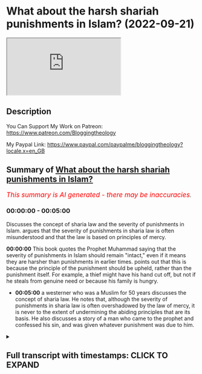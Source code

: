 # What about the harsh shariah punishments in Islam? (2022-09-21)

<iframe loading='lazy' allow='autoplay' src='https://www.youtube.com/embed/cKdJ0etaI2g'></iframe>

## Description

You Can Support My Work on Patreon:
https://www.patreon.com/Bloggingtheology

My Paypal Link: 
https://www.paypal.com/paypalme/bloggingtheology?locale.x=en_GB

## Summary of [What about the harsh shariah punishments in Islam?](https://www.youtube.com/watch?v=cKdJ0etaI2g)


*<span style="color:red; font-size:125%">This summary is AI generated - there may be inaccuracies</span>. [](/)*

### <a onclick="modifyYTiframeseektime('0')">00:00:00</a> - <a onclick="modifyYTiframeseektime('300')">00:05:00</a>

Discusses the concept of sharia law and the severity of punishments in Islam.  argues that the severity of punishments in sharia law is often misunderstood and that the law is based on principles of mercy.

**<a onclick="modifyYTiframeseektime('0')">00:00:00</a>** This book quotes the Prophet Muhammad saying that the severity of punishments in Islam should remain "intact," even if it means they are harsher than punishments in earlier times. points out that this is because the principle of the punishment should be upheld, rather than the punishment itself. For example, a thief might have his hand cut off, but not if he steals from genuine need or because his family is hungry.
* **<a onclick="modifyYTiframeseektime('300')">00:05:00</a>**  a westerner who was a Muslim for 50 years discusses the concept of sharia law. He notes that, although the severity of punishments in sharia law is often overshadowed by the law of mercy, it is never to the extent of undermining the abiding principles that are its basis. He also discusses a story of a man who came to the prophet and confessed his sin, and was given whatever punishment was due to him.

<details><summary><h2>Full transcript with timestamps: CLICK TO EXPAND</h2></summary>

<a onclick="modifyYTiframeseektime('3')">0:00:03</a> people in the west are often horrified  
<a onclick="modifyYTiframeseektime('5')">0:00:05</a> by the idea of sharia law  
<a onclick="modifyYTiframeseektime('8')">0:00:08</a> particularly the harsh punishments that  
<a onclick="modifyYTiframeseektime('11')">0:00:11</a> are mandated for certain offences  
<a onclick="modifyYTiframeseektime('14')">0:00:14</a> and i think there's often a  
<a onclick="modifyYTiframeseektime('15')">0:00:15</a> misunderstanding uh in the west about  
<a onclick="modifyYTiframeseektime('17')">0:00:17</a> these punishments and to explain why i  
<a onclick="modifyYTiframeseektime('20')">0:00:20</a> just want to share a few words from uh  
<a onclick="modifyYTiframeseektime('22')">0:00:22</a> this book by guy eaton a celebrated  
<a onclick="modifyYTiframeseektime('25')">0:00:25</a> english muslim uh convert and writer  
<a onclick="modifyYTiframeseektime('29')">0:00:29</a> and diplomat the book's called islam and  
<a onclick="modifyYTiframeseektime('31')">0:00:31</a> the destiny of man and he briefly  
<a onclick="modifyYTiframeseektime('34')">0:00:34</a> addresses this misunderstanding in ways  
<a onclick="modifyYTiframeseektime('36')">0:00:36</a> that are quite helpful i think and on  
<a onclick="modifyYTiframeseektime('39')">0:00:39</a> page 185  
<a onclick="modifyYTiframeseektime('41')">0:00:41</a> he writes as follows  
<a onclick="modifyYTiframeseektime('44')">0:00:44</a> the harsh punishments imposed under  
<a onclick="modifyYTiframeseektime('47')">0:00:47</a> islamic law  
<a onclick="modifyYTiframeseektime('49')">0:00:49</a> though less harsh than those prevailing  
<a onclick="modifyYTiframeseektime('51')">0:00:51</a> in europe until comparatively recently  
<a onclick="modifyYTiframeseektime('54')">0:00:54</a> are the expression of principles which  
<a onclick="modifyYTiframeseektime('57')">0:00:57</a> cannot be changed to suit our  
<a onclick="modifyYTiframeseektime('59')">0:00:59</a> convenience  
<a onclick="modifyYTiframeseektime('61')">0:01:01</a> what matters however is not that the  
<a onclick="modifyYTiframeseektime('64')">0:01:04</a> punishment should be inflicted whenever  
<a onclick="modifyYTiframeseektime('66')">0:01:06</a> appropriate but the principle should  
<a onclick="modifyYTiframeseektime('69')">0:01:09</a> remain  
<a onclick="modifyYTiframeseektime('70')">0:01:10</a> intact the prophet told his people quote  
<a onclick="modifyYTiframeseektime('74')">0:01:14</a> to avert penalties by doubts  
<a onclick="modifyYTiframeseektime('78')">0:01:18</a> and any strategy which averts the  
<a onclick="modifyYTiframeseektime('81')">0:01:21</a> penalty without impugning the law is  
<a onclick="modifyYTiframeseektime('84')">0:01:24</a> legitimate  
<a onclick="modifyYTiframeseektime('86')">0:01:26</a> the tale is told of a lawyer in haroon's  
<a onclick="modifyYTiframeseektime('89')">0:01:29</a> time who rose to wealth and eminence  
<a onclick="modifyYTiframeseektime('92')">0:01:32</a> after devising a subtle legal argument  
<a onclick="modifyYTiframeseektime('96')">0:01:36</a> which saved the caliph from having to  
<a onclick="modifyYTiframeseektime('98')">0:01:38</a> charge his own son with adultery  
<a onclick="modifyYTiframeseektime('102')">0:01:42</a> the westerner might say that this  
<a onclick="modifyYTiframeseektime('104')">0:01:44</a> cunning lawyer earned himself a fortune  
<a onclick="modifyYTiframeseektime('107')">0:01:47</a> by twisting the law to suit his master  
<a onclick="modifyYTiframeseektime('111')">0:01:51</a> the muslim on the other hand approves  
<a onclick="modifyYTiframeseektime('114')">0:01:54</a> his conduct in that he found a way for  
<a onclick="modifyYTiframeseektime('117')">0:01:57</a> the caliph to show mercy  
<a onclick="modifyYTiframeseektime('120')">0:02:00</a> without offending against the majesty of  
<a onclick="modifyYTiframeseektime('122')">0:02:02</a> the law  
<a onclick="modifyYTiframeseektime('125')">0:02:05</a> the severity of the punishment for  
<a onclick="modifyYTiframeseektime('127')">0:02:07</a> adultery marks the gravity of this  
<a onclick="modifyYTiframeseektime('130')">0:02:10</a> offence against a society based on the  
<a onclick="modifyYTiframeseektime('134')">0:02:14</a> integrity of the family and its delicate  
<a onclick="modifyYTiframeseektime('137')">0:02:17</a> web of relationships  
<a onclick="modifyYTiframeseektime('140')">0:02:20</a> the existence of the penalty makes the  
<a onclick="modifyYTiframeseektime('142')">0:02:22</a> necessary point  
<a onclick="modifyYTiframeseektime('144')">0:02:24</a> but his application is made almost  
<a onclick="modifyYTiframeseektime('147')">0:02:27</a> impossible  
<a onclick="modifyYTiframeseektime('148')">0:02:28</a> except in cases of voluntary confession  
<a onclick="modifyYTiframeseektime('152')">0:02:32</a> by the proviso  
<a onclick="modifyYTiframeseektime('154')">0:02:34</a> that for  
<a onclick="modifyYTiframeseektime('155')">0:02:35</a> unimpeachable witnesses must have  
<a onclick="modifyYTiframeseektime('158')">0:02:38</a> observed the act in detail  
<a onclick="modifyYTiframeseektime('160')">0:02:40</a> and must submit to being flogged for  
<a onclick="modifyYTiframeseektime('163')">0:02:43</a> perjury if the case is still not proved  
<a onclick="modifyYTiframeseektime('168')">0:02:48</a> flogging is specified as the penalty for  
<a onclick="modifyYTiframeseektime('171')">0:02:51</a> a number of offenses but the law does  
<a onclick="modifyYTiframeseektime('174')">0:02:54</a> not specify what instrument is to be  
<a onclick="modifyYTiframeseektime('177')">0:02:57</a> used and in the early days of islam it  
<a onclick="modifyYTiframeseektime('180')">0:03:00</a> was often nothing more damaging than a  
<a onclick="modifyYTiframeseektime('183')">0:03:03</a> light sandal or the hem of a garment  
<a onclick="modifyYTiframeseektime('187')">0:03:07</a> this was still technically a flogging  
<a onclick="modifyYTiframeseektime('190')">0:03:10</a> the point was made and the law was  
<a onclick="modifyYTiframeseektime('193')">0:03:13</a> upheld  
<a onclick="modifyYTiframeseektime('195')">0:03:15</a> a thief may have his hand cut off  
<a onclick="modifyYTiframeseektime('198')">0:03:18</a> but not if he stole from genuine need or  
<a onclick="modifyYTiframeseektime('202')">0:03:22</a> because his family was hungry  
<a onclick="modifyYTiframeseektime('204')">0:03:24</a> or if he stole the property of the state  
<a onclick="modifyYTiframeseektime('208')">0:03:28</a> it's a little footnote here in guyan's  
<a onclick="modifyYTiframeseektime('210')">0:03:30</a> book and he writes unlike contemporary  
<a onclick="modifyYTiframeseektime('213')">0:03:33</a> advocates of nationalization the muslim  
<a onclick="modifyYTiframeseektime('216')">0:03:36</a> jurists of ancient times maintained with  
<a onclick="modifyYTiframeseektime('219')">0:03:39</a> perfect logic  
<a onclick="modifyYTiframeseektime('220')">0:03:40</a> that the pub that public property is  
<a onclick="modifyYTiframeseektime('223')">0:03:43</a> indeed public and therefore quite  
<a onclick="modifyYTiframeseektime('226')">0:03:46</a> different to private property  
<a onclick="modifyYTiframeseektime('228')">0:03:48</a> each citizen is part owner or whatever  
<a onclick="modifyYTiframeseektime('232')">0:03:52</a> belongs to the state and a man cannot  
<a onclick="modifyYTiframeseektime('234')">0:03:54</a> steal from himself  
<a onclick="modifyYTiframeseektime('238')">0:03:58</a> perjury even in a civil case is an  
<a onclick="modifyYTiframeseektime('241')">0:04:01</a> offense of the utmost gravity since it  
<a onclick="modifyYTiframeseektime('244')">0:04:04</a> is an offence against the law itself  
<a onclick="modifyYTiframeseektime('248')">0:04:08</a> and forensic skill  
<a onclick="modifyYTiframeseektime('250')">0:04:10</a> employed in an unjust cause is condemned  
<a onclick="modifyYTiframeseektime('256')">0:04:16</a> you bring disputes to me said the  
<a onclick="modifyYTiframeseektime('258')">0:04:18</a> prophet but it may be that some of you  
<a onclick="modifyYTiframeseektime('261')">0:04:21</a> are better able to put their case than  
<a onclick="modifyYTiframeseektime('264')">0:04:24</a> others  
<a onclick="modifyYTiframeseektime('265')">0:04:25</a> i have to decide on the evidence before  
<a onclick="modifyYTiframeseektime('268')">0:04:28</a> me  
<a onclick="modifyYTiframeseektime('269')">0:04:29</a> if i happen to expropriate the right of  
<a onclick="modifyYTiframeseektime('272')">0:04:32</a> anyone in favor of his brother  
<a onclick="modifyYTiframeseektime('275')">0:04:35</a> let not the latter take it for in that  
<a onclick="modifyYTiframeseektime('278')">0:04:38</a> case i have given him a piece of  
<a onclick="modifyYTiframeseektime('281')">0:04:41</a> hellfire  
<a onclick="modifyYTiframeseektime('282')">0:04:42</a> end quote  
<a onclick="modifyYTiframeseektime('285')">0:04:45</a> the position of a judge like that of a  
<a onclick="modifyYTiframeseektime('288')">0:04:48</a> ruler is unenviable  
<a onclick="modifyYTiframeseektime('291')">0:04:51</a> we are told by the chroniclers about a  
<a onclick="modifyYTiframeseektime('293')">0:04:53</a> certain pietist in abbasid times who  
<a onclick="modifyYTiframeseektime('297')">0:04:57</a> stormed into the caliph's uh audience  
<a onclick="modifyYTiframeseektime('300')">0:05:00</a> chamber and denounced him to his face  
<a onclick="modifyYTiframeseektime('303')">0:05:03</a> for tyranny and injustice  
<a onclick="modifyYTiframeseektime('306')">0:05:06</a> the best jihad the prophet once said is  
<a onclick="modifyYTiframeseektime('309')">0:05:09</a> a true word in the presence of a tyrant  
<a onclick="modifyYTiframeseektime('313')">0:05:13</a> the man had gone by the time the caliph  
<a onclick="modifyYTiframeseektime('316')">0:05:16</a> could devise a punishment sufficiently  
<a onclick="modifyYTiframeseektime('319')">0:05:19</a> cruel to meet his case  
<a onclick="modifyYTiframeseektime('322')">0:05:22</a> this was that he should be appointed a  
<a onclick="modifyYTiframeseektime('325')">0:05:25</a> judge  
<a onclick="modifyYTiframeseektime('326')">0:05:26</a> and an edict issue to the effect that no  
<a onclick="modifyYTiframeseektime('329')">0:05:29</a> judgment of his should be overruled by  
<a onclick="modifyYTiframeseektime('333')">0:05:33</a> any court of appeal  
<a onclick="modifyYTiframeseektime('336')">0:05:36</a> soldiers were sent to bring him back for  
<a onclick="modifyYTiframeseektime('338')">0:05:38</a> condemnation but he was never found  
<a onclick="modifyYTiframeseektime('343')">0:05:43</a> in islam the rigor of sharia law is  
<a onclick="modifyYTiframeseektime('346')">0:05:46</a> always overshadowed by the law of mercy  
<a onclick="modifyYTiframeseektime('351')">0:05:51</a> but never to the extent of undermining  
<a onclick="modifyYTiframeseektime('354')">0:05:54</a> the abiding principles which are its  
<a onclick="modifyYTiframeseektime('357')">0:05:57</a> basis  
<a onclick="modifyYTiframeseektime('359')">0:05:59</a> a certain man in medina came to the  
<a onclick="modifyYTiframeseektime('361')">0:06:01</a> prophet to confess as sin  
<a onclick="modifyYTiframeseektime('363')">0:06:03</a> and received whatever punishment was due  
<a onclick="modifyYTiframeseektime('366')">0:06:06</a> to him  
<a onclick="modifyYTiframeseektime('367')">0:06:07</a> for it was according to a hadith  
<a onclick="modifyYTiframeseektime('370')">0:06:10</a> better to blush in this world than in  
<a onclick="modifyYTiframeseektime('373')">0:06:13</a> the hereafter  
<a onclick="modifyYTiframeseektime('375')">0:06:15</a> he was asked if he could free a slave  
<a onclick="modifyYTiframeseektime('378')">0:06:18</a> but he could not he was asked if he  
<a onclick="modifyYTiframeseektime('381')">0:06:21</a> could fast two months  
<a onclick="modifyYTiframeseektime('383')">0:06:23</a> but he replied that he could not  
<a onclick="modifyYTiframeseektime('386')">0:06:26</a> finally he was asked if he would provide  
<a onclick="modifyYTiframeseektime('388')">0:06:28</a> food for the poor  
<a onclick="modifyYTiframeseektime('391')">0:06:31</a> when he replied that he could not he was  
<a onclick="modifyYTiframeseektime('393')">0:06:33</a> told to wait while the prophet  
<a onclick="modifyYTiframeseektime('395')">0:06:35</a> considered the matter  
<a onclick="modifyYTiframeseektime('398')">0:06:38</a> at this point someone came in with a  
<a onclick="modifyYTiframeseektime('400')">0:06:40</a> large basket of dates as a gift for the  
<a onclick="modifyYTiframeseektime('404')">0:06:44</a> prophet  
<a onclick="modifyYTiframeseektime('405')">0:06:45</a> who then presented them to the waiting  
<a onclick="modifyYTiframeseektime('407')">0:06:47</a> man and instructed him to give them as  
<a onclick="modifyYTiframeseektime('410')">0:06:50</a> sadaka that is as a gift to the needy  
<a onclick="modifyYTiframeseektime('414')">0:06:54</a> am i to give them to someone poorer than  
<a onclick="modifyYTiframeseektime('417')">0:06:57</a> myself messenger of allah ask the man  
<a onclick="modifyYTiframeseektime('421')">0:07:01</a> i swear by allah there is no poorer  
<a onclick="modifyYTiframeseektime('424')">0:07:04</a> family the mine between the two lava  
<a onclick="modifyYTiframeseektime('426')">0:07:06</a> plains of medina  
<a onclick="modifyYTiframeseektime('429')">0:07:09</a> the prophet laughed  
<a onclick="modifyYTiframeseektime('430')">0:07:10</a> until it is said his eye teeth were  
<a onclick="modifyYTiframeseektime('433')">0:07:13</a> visible and told the sinner  
<a onclick="modifyYTiframeseektime('436')">0:07:16</a> then give them to your family to eat  
<a onclick="modifyYTiframeseektime('442')">0:07:22</a> and the quote there really so i think  
<a onclick="modifyYTiframeseektime('443')">0:07:23</a> that's a fascinating a much more  
<a onclick="modifyYTiframeseektime('445')">0:07:25</a> holistic and truer insight into the  
<a onclick="modifyYTiframeseektime('449')">0:07:29</a> nature of sharia law and the hadood  
<a onclick="modifyYTiframeseektime('450')">0:07:30</a> punishments in their true setting  
<a onclick="modifyYTiframeseektime('453')">0:07:33</a> where mercy tempers  
<a onclick="modifyYTiframeseektime('455')">0:07:35</a> the rigor the harshness of the  
<a onclick="modifyYTiframeseektime('457')">0:07:37</a> punishments and if you want to read more  
<a onclick="modifyYTiframeseektime('459')">0:07:39</a> about this subject in this chapter i do  
<a onclick="modifyYTiframeseektime('461')">0:07:41</a> recommend you  
<a onclick="modifyYTiframeseektime('463')">0:07:43</a> read islam and the destiny of man one of  
<a onclick="modifyYTiframeseektime('465')">0:07:45</a> the the greatest books i think in the  
<a onclick="modifyYTiframeseektime('467')">0:07:47</a> english language on the subject of islam  
<a onclick="modifyYTiframeseektime('470')">0:07:50</a> written by a westerner who was a muslim  
<a onclick="modifyYTiframeseektime('473')">0:07:53</a> for 50 years actually at the time of his  
<a onclick="modifyYTiframeseektime('476')">0:07:56</a> death  
<a onclick="modifyYTiframeseektime('477')">0:07:57</a> several years ago  
<a onclick="modifyYTiframeseektime('478')">0:07:58</a> until next time  

</details>
